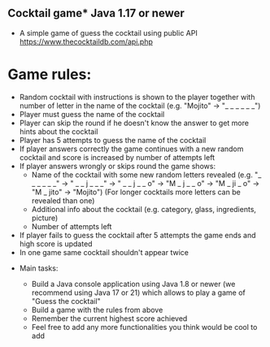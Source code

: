 ## Cocktail game\* Java 1.17 or newer

- A simple game of guess the cocktail using public API https://www.thecocktaildb.com/api.php

# Game rules:

- Random cocktail with instructions is shown to the player together with number of letter in the name of the cocktail (e.g. "Mojito" -> "\_ \_ \_ \_ \_ \_")
- Player must guess the name of the cocktail
- Player can skip the round if he doesn't know the answer to get more hints about the cocktail
- Player has 5 attempts to guess the name of the cocktail
- If player answers correctly the game continues with a new random cocktail and score is increased by number of attempts left
- If player answers wrongly or skips round the game shows:
  - Name of the cocktail with some new random letters revealed (e.g. "\_ \_ \_ \_ \_ _" -> " _ _ j _ \_ _" -> " _ _ j _ _ o" -> "M _ j \_ _ o" -> "M _ ji _ o" -> "M _ jito" -> "Mojito") (For longer cocktails more letters can be revealed than one)
  - Additional info about the cocktail (e.g. category, glass, ingredients, picture)
  - Number of attempts left
- If player fails to guess the cocktail after 5 attempts the game ends and high score is updated
- In one game same cocktail shouldn't appear twice

* Main tasks:

  - Build a Java console application using Java 1.8 or newer (we recommend using Java 17 or 21) which allows to play a game of "Guess the cocktail"
  - Build a game with the rules from above
  - Remember the current highest score achieved
  - Feel free to add any more functionalities you think would be cool to add
